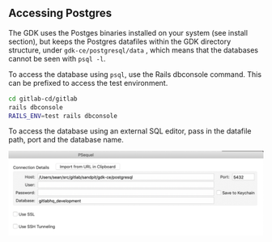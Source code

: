 ## Accessing Postgres

The GDK uses the Postges binaries installed on your system (see install section), but keeps the Postgres datafiles within the GDK directory structure, under `gdk-ce/postgresql/data` , which means that the databases cannot be seen with `psql -l`.

To access the database using `psql`, use the Rails dbconsole command. This can be prefixed to access the test environment.

```bash
cd gitlab-cd/gitlab
rails dbconsole
RAILS_ENV=test rails dbconsole
```

To access the database using an external SQL editor, pass in the datafile path, port and the database name.

![Postgres connect example](img/postgres_connect_example.png)

